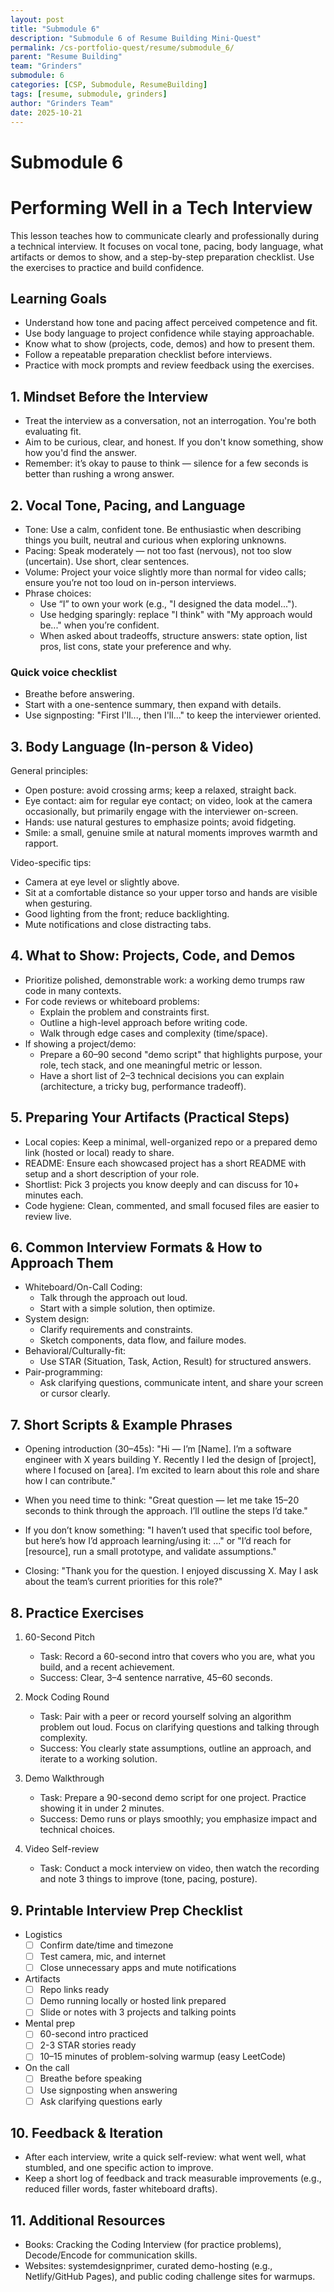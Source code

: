 ```yaml
---
layout: post
title: "Submodule 6"
description: "Submodule 6 of Resume Building Mini-Quest"
permalink: /cs-portfolio-quest/resume/submodule_6/
parent: "Resume Building"
team: "Grinders"
submodule: 6
categories: [CSP, Submodule, ResumeBuilding]
tags: [resume, submodule, grinders]
author: "Grinders Team"
date: 2025-10-21
---
```


# Submodule 6

# Performing Well in a Tech Interview

This lesson teaches how to communicate clearly and professionally during a technical interview. It focuses on vocal tone, pacing, body language, what artifacts or demos to show, and a step-by-step preparation checklist. Use the exercises to practice and build confidence.

## Learning Goals

- Understand how tone and pacing affect perceived competence and fit.
- Use body language to project confidence while staying approachable.
- Know what to show (projects, code, demos) and how to present them.
- Follow a repeatable preparation checklist before interviews.
- Practice with mock prompts and review feedback using the exercises.

## 1. Mindset Before the Interview

- Treat the interview as a conversation, not an interrogation. You're both evaluating fit.
- Aim to be curious, clear, and honest. If you don't know something, show how you'd find the answer.
- Remember: it’s okay to pause to think — silence for a few seconds is better than rushing a wrong answer.

## 2. Vocal Tone, Pacing, and Language

- Tone: Use a calm, confident tone. Be enthusiastic when describing things you built, neutral and curious when exploring unknowns.
- Pacing: Speak moderately — not too fast (nervous), not too slow (uncertain). Use short, clear sentences.
- Volume: Project your voice slightly more than normal for video calls; ensure you’re not too loud on in-person interviews.
- Phrase choices:
  - Use “I” to own your work (e.g., "I designed the data model...").
  - Use hedging sparingly: replace "I think" with "My approach would be..." when you’re confident.
  - When asked about tradeoffs, structure answers: state option, list pros, list cons, state your preference and why.

### Quick voice checklist

- Breathe before answering.
- Start with a one-sentence summary, then expand with details.
- Use signposting: "First I'll..., then I'll..." to keep the interviewer oriented.

## 3. Body Language (In-person & Video)

General principles:
- Open posture: avoid crossing arms; keep a relaxed, straight back.
- Eye contact: aim for regular eye contact; on video, look at the camera occasionally, but primarily engage with the interviewer on-screen.
- Hands: use natural gestures to emphasize points; avoid fidgeting.
- Smile: a small, genuine smile at natural moments improves warmth and rapport.

Video-specific tips:
- Camera at eye level or slightly above.
- Sit at a comfortable distance so your upper torso and hands are visible when gesturing.
- Good lighting from the front; reduce backlighting.
- Mute notifications and close distracting tabs.

## 4. What to Show: Projects, Code, and Demos

- Prioritize polished, demonstrable work: a working demo trumps raw code in many contexts.
- For code reviews or whiteboard problems:
  - Explain the problem and constraints first.
  - Outline a high-level approach before writing code.
  - Walk through edge cases and complexity (time/space).
- If showing a project/demo:
  - Prepare a 60–90 second "demo script" that highlights purpose, your role, tech stack, and one meaningful metric or lesson.
  - Have a short list of 2–3 technical decisions you can explain (architecture, a tricky bug, performance tradeoff).

## 5. Preparing Your Artifacts (Practical Steps)

- Local copies: Keep a minimal, well-organized repo or a prepared demo link (hosted or local) ready to share.
- README: Ensure each showcased project has a short README with setup and a short description of your role.
- Shortlist: Pick 3 projects you know deeply and can discuss for 10+ minutes each.
- Code hygiene: Clean, commented, and small focused files are easier to review live.

## 6. Common Interview Formats & How to Approach Them

- Whiteboard/On-Call Coding:
  - Talk through the approach out loud.
  - Start with a simple solution, then optimize.
- System design:
  - Clarify requirements and constraints.
  - Sketch components, data flow, and failure modes.
- Behavioral/Culturally-fit:
  - Use STAR (Situation, Task, Action, Result) for structured answers.
- Pair-programming:
  - Ask clarifying questions, communicate intent, and share your screen or cursor clearly.

## 7. Short Scripts & Example Phrases

- Opening introduction (30–45s): "Hi — I’m [Name]. I’m a software engineer with X years building Y. Recently I led the design of [project], where I focused on [area]. I’m excited to learn about this role and share how I can contribute."

- When you need time to think: "Great question — let me take 15–20 seconds to think through the approach. I’ll outline the steps I’d take."

- If you don’t know something: "I haven’t used that specific tool before, but here’s how I’d approach learning/using it: ..." or "I’d reach for [resource], run a small prototype, and validate assumptions."

- Closing: "Thank you for the question. I enjoyed discussing X. May I ask about the team’s current priorities for this role?"

## 8. Practice Exercises

1. 60-Second Pitch
   - Task: Record a 60-second intro that covers who you are, what you build, and a recent achievement.
   - Success: Clear, 3–4 sentence narrative, 45–60 seconds.

2. Mock Coding Round
   - Task: Pair with a peer or record yourself solving an algorithm problem out loud. Focus on clarifying questions and talking through complexity.
   - Success: You clearly state assumptions, outline an approach, and iterate to a working solution.

3. Demo Walkthrough
   - Task: Prepare a 90-second demo script for one project. Practice showing it in under 2 minutes.
   - Success: Demo runs or plays smoothly; you emphasize impact and technical choices.

4. Video Self-review
   - Task: Conduct a mock interview on video, then watch the recording and note 3 things to improve (tone, pacing, posture).

## 9. Printable Interview Prep Checklist

- Logistics
  - [ ] Confirm date/time and timezone
  - [ ] Test camera, mic, and internet
  - [ ] Close unnecessary apps and mute notifications
- Artifacts
  - [ ] Repo links ready
  - [ ] Demo running locally or hosted link prepared
  - [ ] Slide or notes with 3 projects and talking points
- Mental prep
  - [ ] 60-second intro practiced
  - [ ] 2-3 STAR stories ready
  - [ ] 10–15 minutes of problem-solving warmup (easy LeetCode)
- On the call
  - [ ] Breathe before speaking
  - [ ] Use signposting when answering
  - [ ] Ask clarifying questions early

## 10. Feedback & Iteration

- After each interview, write a quick self-review: what went well, what stumbled, and one specific action to improve.
- Keep a short log of feedback and track measurable improvements (e.g., reduced filler words, faster whiteboard drafts).

## 11. Additional Resources

- Books: Cracking the Coding Interview (for practice problems), Decode/Encode for communication skills.
- Websites: systemdesignprimer, curated demo-hosting (e.g., Netlify/GitHub Pages), and public coding challenge sites for warmups.
